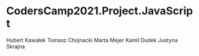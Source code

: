 # CodersCamp2021.Project.JavaScript

Hubert Kawałek
Tomasz Chojnacki
Marta Mejer
Kamil Dudek
Justyna Skrajna
